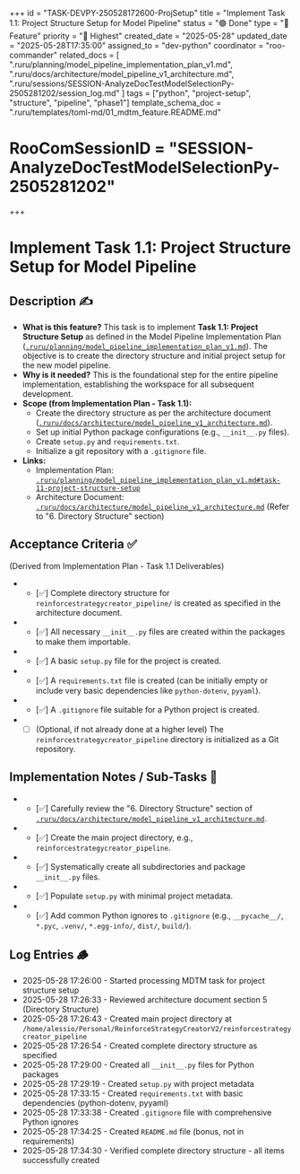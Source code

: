 +++
id = "TASK-DEVPY-250528172600-ProjSetup"
title = "Implement Task 1.1: Project Structure Setup for Model Pipeline"
status = "🟢 Done"
type = "🌟 Feature"
priority = "🔴 Highest"
created_date = "2025-05-28"
updated_date = "2025-05-28T17:35:00"
assigned_to = "dev-python"
coordinator = "roo-commander"
related_docs = [
    ".ruru/planning/model_pipeline_implementation_plan_v1.md",
    ".ruru/docs/architecture/model_pipeline_v1_architecture.md",
    ".ruru/sessions/SESSION-AnalyzeDocTestModelSelectionPy-2505281202/session_log.md"
]
tags = ["python", "project-setup", "structure", "pipeline", "phase1"]
template_schema_doc = ".ruru/templates/toml-md/01_mdtm_feature.README.md"
# RooComSessionID = "SESSION-AnalyzeDocTestModelSelectionPy-2505281202"
+++

# Implement Task 1.1: Project Structure Setup for Model Pipeline

## Description ✍️

*   **What is this feature?**
    This task is to implement **Task 1.1: Project Structure Setup** as defined in the Model Pipeline Implementation Plan ([`.ruru/planning/model_pipeline_implementation_plan_v1.md`](.ruru/planning/model_pipeline_implementation_plan_v1.md)).
    The objective is to create the directory structure and initial project setup for the new model pipeline.
*   **Why is it needed?**
    This is the foundational step for the entire pipeline implementation, establishing the workspace for all subsequent development.
*   **Scope (from Implementation Plan - Task 1.1):**
    *   Create the directory structure as per the architecture document ([`.ruru/docs/architecture/model_pipeline_v1_architecture.md`](.ruru/docs/architecture/model_pipeline_v1_architecture.md)).
    *   Set up initial Python package configurations (e.g., `__init__.py` files).
    *   Create `setup.py` and `requirements.txt`.
    *   Initialize a git repository with a `.gitignore` file.
*   **Links:**
    *   Implementation Plan: [`.ruru/planning/model_pipeline_implementation_plan_v1.md#task-11-project-structure-setup`](.ruru/planning/model_pipeline_implementation_plan_v1.md#task-11-project-structure-setup)
    *   Architecture Document: [`.ruru/docs/architecture/model_pipeline_v1_architecture.md`](.ruru/docs/architecture/model_pipeline_v1_architecture.md) (Refer to "6. Directory Structure" section)

## Acceptance Criteria ✅

(Derived from Implementation Plan - Task 1.1 Deliverables)
*   - [✅] Complete directory structure for `reinforcestrategycreator_pipeline/` is created as specified in the architecture document.
*   - [✅] All necessary `__init__.py` files are created within the packages to make them importable.
*   - [✅] A basic `setup.py` file for the project is created.
*   - [✅] A `requirements.txt` file is created (can be initially empty or include very basic dependencies like `python-dotenv`, `pyyaml`).
*   - [✅] A `.gitignore` file suitable for a Python project is created.
*   - [ ] (Optional, if not already done at a higher level) The `reinforcestrategycreator_pipeline` directory is initialized as a Git repository.

## Implementation Notes / Sub-Tasks 📝

*   - [✅] Carefully review the "6. Directory Structure" section of [`.ruru/docs/architecture/model_pipeline_v1_architecture.md`](.ruru/docs/architecture/model_pipeline_v1_architecture.md).
*   - [✅] Create the main project directory, e.g., `reinforcestrategycreator_pipeline`.
*   - [✅] Systematically create all subdirectories and package `__init__.py` files.
*   - [✅] Populate `setup.py` with minimal project metadata.
*   - [✅] Add common Python ignores to `.gitignore` (e.g., `__pycache__/`, `*.pyc`, `.venv/`, `*.egg-info/`, `dist/`, `build/`).

## Log Entries 🪵

*   2025-05-28 17:26:00 - Started processing MDTM task for project structure setup
*   2025-05-28 17:26:33 - Reviewed architecture document section 5 (Directory Structure)
*   2025-05-28 17:26:43 - Created main project directory at `/home/alessio/Personal/ReinforceStrategyCreatorV2/reinforcestrategycreator_pipeline`
*   2025-05-28 17:26:54 - Created complete directory structure as specified
*   2025-05-28 17:29:00 - Created all `__init__.py` files for Python packages
*   2025-05-28 17:29:19 - Created `setup.py` with project metadata
*   2025-05-28 17:33:15 - Created `requirements.txt` with basic dependencies (python-dotenv, pyyaml)
*   2025-05-28 17:33:38 - Created `.gitignore` file with comprehensive Python ignores
*   2025-05-28 17:34:25 - Created `README.md` file (bonus, not in requirements)
*   2025-05-28 17:34:30 - Verified complete directory structure - all items successfully created